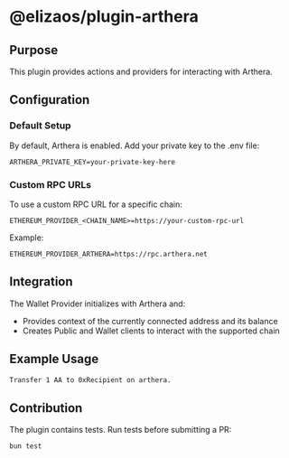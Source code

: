 # @elizaos/plugin-arthera

## Purpose
This plugin provides actions and providers for interacting with Arthera.

## Configuration
### Default Setup
By default, Arthera is enabled. Add your private key to the .env file:
```env
ARTHERA_PRIVATE_KEY=your-private-key-here
```

### Custom RPC URLs
To use a custom RPC URL for a specific chain:
```env
ETHEREUM_PROVIDER_<CHAIN_NAME>=https://your-custom-rpc-url
```

Example:
```env
ETHEREUM_PROVIDER_ARTHERA=https://rpc.arthera.net
```

## Integration
The Wallet Provider initializes with Arthera and:
- Provides context of the currently connected address and its balance
- Creates Public and Wallet clients to interact with the supported chain

## Example Usage
```bash
Transfer 1 AA to 0xRecipient on arthera.
```

## Contribution
The plugin contains tests. Run tests before submitting a PR:
```bash
bun test
```
